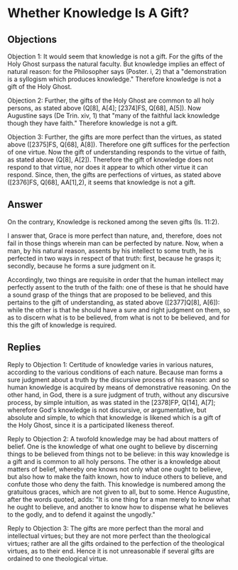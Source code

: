 # Whether Knowledge Is A Gift?

## Objections

Objection 1: It would seem that knowledge is not a gift. For the gifts of the Holy Ghost surpass the natural faculty. But knowledge implies an effect of natural reason: for the Philosopher says (Poster. i, 2) that a "demonstration is a syllogism which produces knowledge." Therefore knowledge is not a gift of the Holy Ghost.

Objection 2: Further, the gifts of the Holy Ghost are common to all holy persons, as stated above (Q[8], A[4]; [2374]FS, Q[68], A[5]). Now Augustine says (De Trin. xiv, 1) that "many of the faithful lack knowledge though they have faith." Therefore knowledge is not a gift.

Objection 3: Further, the gifts are more perfect than the virtues, as stated above ([2375]FS, Q[68], A[8]). Therefore one gift suffices for the perfection of one virtue. Now the gift of understanding responds to the virtue of faith, as stated above (Q[8], A[2]). Therefore the gift of knowledge does not respond to that virtue, nor does it appear to which other virtue it can respond. Since, then, the gifts are perfections of virtues, as stated above ([2376]FS, Q[68], AA[1],2), it seems that knowledge is not a gift.

## Answer

On the contrary, Knowledge is reckoned among the seven gifts (Is. 11:2).

I answer that, Grace is more perfect than nature, and, therefore, does not fail in those things wherein man can be perfected by nature. Now, when a man, by his natural reason, assents by his intellect to some truth, he is perfected in two ways in respect of that truth: first, because he grasps it; secondly, because he forms a sure judgment on it.

Accordingly, two things are requisite in order that the human intellect may perfectly assent to the truth of the faith: one of these is that he should have a sound grasp of the things that are proposed to be believed, and this pertains to the gift of understanding, as stated above ([2377]Q[8], A[6]): while the other is that he should have a sure and right judgment on them, so as to discern what is to be believed, from what is not to be believed, and for this the gift of knowledge is required.

## Replies

Reply to Objection 1: Certitude of knowledge varies in various natures, according to the various conditions of each nature. Because man forms a sure judgment about a truth by the discursive process of his reason: and so human knowledge is acquired by means of demonstrative reasoning. On the other hand, in God, there is a sure judgment of truth, without any discursive process, by simple intuition, as was stated in the [2378]FP, Q[14], A[7]; wherefore God's knowledge is not discursive, or argumentative, but absolute and simple, to which that knowledge is likened which is a gift of the Holy Ghost, since it is a participated likeness thereof.

Reply to Objection 2: A twofold knowledge may be had about matters of belief. One is the knowledge of what one ought to believe by discerning things to be believed from things not to be believe: in this way knowledge is a gift and is common to all holy persons. The other is a knowledge about matters of belief, whereby one knows not only what one ought to believe, but also how to make the faith known, how to induce others to believe, and confute those who deny the faith. This knowledge is numbered among the gratuitous graces, which are not given to all, but to some. Hence Augustine, after the words quoted, adds: "It is one thing for a man merely to know what he ought to believe, and another to know how to dispense what he believes to the godly, and to defend it against the ungodly."

Reply to Objection 3: The gifts are more perfect than the moral and intellectual virtues; but they are not more perfect than the theological virtues; rather are all the gifts ordained to the perfection of the theological virtues, as to their end. Hence it is not unreasonable if several gifts are ordained to one theological virtue.
